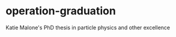 operation-graduation
====================

Katie Malone's PhD thesis in particle physics and other excellence
